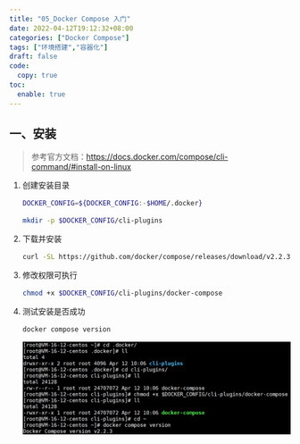 ```yaml
---
title: "05_Docker Compose 入门"
date: 2022-04-12T19:12:32+08:00
categories: ["Docker Compose"]
tags: ["环境搭建","容器化"]
draft: false
code:
  copy: true
toc:
  enable: true
---
```


## 一、安装

> 参考官方文档：https://docs.docker.com/compose/cli-command/#install-on-linux

1. 创建安装目录

   ```bash
   DOCKER_CONFIG=${DOCKER_CONFIG:-$HOME/.docker}
   ```

   ```bash
   mkdir -p $DOCKER_CONFIG/cli-plugins
   ```

2. 下载并安装

   ```bash
   curl -SL https://github.com/docker/compose/releases/download/v2.2.3/docker-compose-linux-x86_64 -o $DOCKER_CONFIG/cli-plugins/docker-compose
   ```

3. 修改权限可执行

   ```bash
   chmod +x $DOCKER_CONFIG/cli-plugins/docker-compose
   ```

4. 测试安装是否成功

   ```bash
   docker compose version
   ```

   ![image-20220412102527805](../images/image-20220412102527805.png)